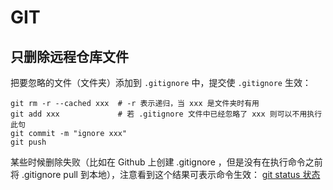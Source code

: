 # GIT

## 只删除远程仓库文件

把要忽略的文件（文件夹）添加到 `.gitignore` 中，提交使 `.gitignore` 生效：
```shell
git rm -r --cached xxx  # -r 表示递归，当 xxx 是文件夹时有用
git add xxx             # 若 .gitignore 文件中已经忽略了 xxx 则可以不用执行此句
git commit -m "ignore xxx"
git push
```
某些时候删除失败（比如在 Github 上创建 .gitignore ，但是没有在执行命令之前将 .gitignore pull 到本地），注意看到这个结果可表示命令生效：
[git status 状态](/Users/aaron/go/src/collections/readme/src/git_status.png)
